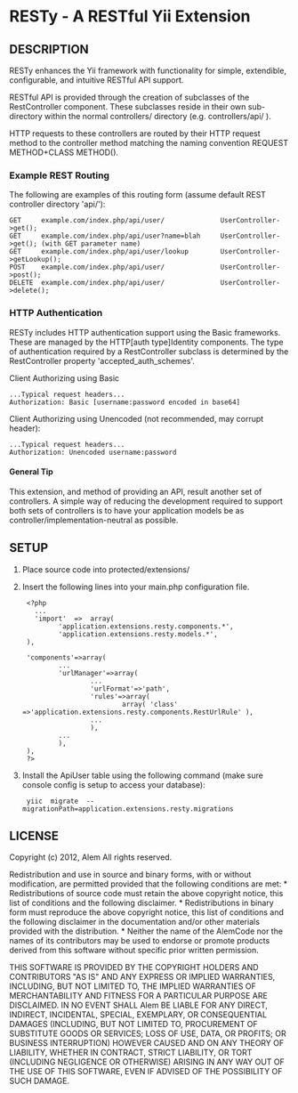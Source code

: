 RESTy - A RESTful Yii Extension
===============================

DESCRIPTION
---------------

RESTy enhances the Yii framework with functionality for simple, extendible, 
configurable, and intuitive RESTful API support.

RESTful API is provided through the creation of subclasses of the RestController 
component. These subclasses reside in their own sub-directory within the normal controllers/
directory (e.g. controllers/api/ ).

HTTP requests to these controllers are routed by their HTTP request method 
to the controller method matching the naming convention REQUEST METHOD+CLASS METHOD().

### Example REST Routing

The following are examples of this routing form 
(assume default REST controller directory 'api/'):

	GET     example.com/index.php/api/user/              UserController->get();
	GET     example.com/index.php/api/user?name=blah     UserController->get(); (with GET parameter name)
	GET 	example.com/index.php/api/user/lookup        UserController->getLookup();
	POST    example.com/index.php/api/user/              UserController->post();
	DELETE  example.com/index.php/api/user/              UserController->delete();
	
### HTTP Authentication

RESTy includes HTTP authentication support using the Basic frameworks.
These are managed by the HTTP[auth type]Identity components. The type of authentication
required by a RestController subclass is determined by the RestController property 'accepted_auth_schemes'.

Client Authorizing using Basic
	
	...Typical request headers...
	Authorization: Basic [username:password encoded in base64]
	
Client Authorizing using Unencoded (not recommended, may corrupt header):

	...Typical request headers...
	Authorization: Unencoded username:password

<!--
Client Authorizing using Digest [Not Supported Yet]

	...Typical request headers...
	 Authorization: Digest username="Mufasa",
                 realm="testrealm@host.com",
                 nonce="dcd98b7102dd2f0e8b11d0f600bfb0c093",
                 uri="/dir/index.html",
                 qop=auth,
                 nc=00000001,
                 cnonce="0a4f113b",
                 response="6629fae49393a05397450978507c4ef1",
                 opaque="5ccc069c403ebaf9f0171e9517f40e41"
-->

#### General Tip

This extension, and method of providing an API, result another set of controllers.
A simple way of reducing the development required to support both sets of controllers 
is to have your application models be as controller/implementation-neutral as possible.


SETUP
---------------

1. Place source code into protected/extensions/
2. Insert the following lines into your main.php configuration file.


        <?php
          ...
          'import'  =>  array(
                'application.extensions.resty.components.*',
                'application.extensions.resty.models.*',
        ),

        'components'=>array(
                ...
                'urlManager'=>array(
                        ...
                        'urlFormat'=>'path',
                        'rules'=>array(
                                array( 'class'  =>'application.extensions.resty.components.RestUrlRule' ),
                        ...
                        ),
                ...
                ),
        ),
        ?>

3. Install the ApiUser table using the following command (make sure console config is setup to access your database):


        yiic  migrate  --migrationPath=application.extensions.resty.migrations


LICENSE
---------------

Copyright (c) 2012, Alem
All rights reserved.

Redistribution and use in source and binary forms, with or without
modification, are permitted provided that the following conditions are met:
    * Redistributions of source code must retain the above copyright
      notice, this list of conditions and the following disclaimer.
    * Redistributions in binary form must reproduce the above copyright
      notice, this list of conditions and the following disclaimer in the
      documentation and/or other materials provided with the distribution.
    * Neither the name of the AlemCode nor the
      names of its contributors may be used to endorse or promote products
      derived from this software without specific prior written permission.

THIS SOFTWARE IS PROVIDED BY THE COPYRIGHT HOLDERS AND CONTRIBUTORS "AS IS" AND
ANY EXPRESS OR IMPLIED WARRANTIES, INCLUDING, BUT NOT LIMITED TO, THE IMPLIED
WARRANTIES OF MERCHANTABILITY AND FITNESS FOR A PARTICULAR PURPOSE ARE
DISCLAIMED. IN NO EVENT SHALL Alem BE LIABLE FOR ANY
DIRECT, INDIRECT, INCIDENTAL, SPECIAL, EXEMPLARY, OR CONSEQUENTIAL DAMAGES
(INCLUDING, BUT NOT LIMITED TO, PROCUREMENT OF SUBSTITUTE GOODS OR SERVICES;
LOSS OF USE, DATA, OR PROFITS; OR BUSINESS INTERRUPTION) HOWEVER CAUSED AND
ON ANY THEORY OF LIABILITY, WHETHER IN CONTRACT, STRICT LIABILITY, OR TORT
(INCLUDING NEGLIGENCE OR OTHERWISE) ARISING IN ANY WAY OUT OF THE USE OF THIS
SOFTWARE, EVEN IF ADVISED OF THE POSSIBILITY OF SUCH DAMAGE.
